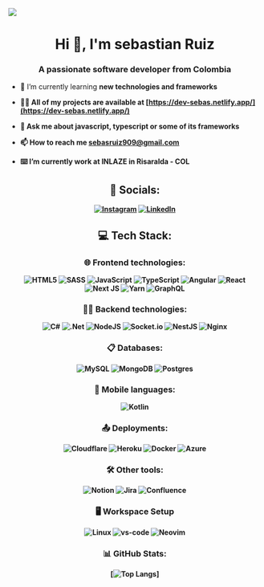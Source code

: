 [![](https://visitcount.itsvg.in/api?id=sebasruiz09&icon=0&color=0)](https://visitcount.itsvg.in)

<h1 align="center">Hi 👋, I'm sebastian Ruiz</h1>
<h3 align="center">A passionate software developer from Colombia</h3>

- 🌱 I’m currently learning <strong>new technologies and frameworks

- 👨‍💻 All of my projects are available at [https://dev-sebas.netlify.app/](https://dev-sebas.netlify.app/)

- 💬 Ask me about **javascript, typescript or some of its frameworks**

- 📫 How to reach me **sebasruiz909@gmail.com**

-  ⌨️ I’m currently work at **INLAZE** in Risaralda - COL

<div align="center">

## 📨 Socials:
[![Instagram](https://img.shields.io/badge/Instagram-%23E4405F.svg?logo=Instagram&logoColor=white)](https://instagram.com/sebas_ruiz923)
[![LinkedIn](https://img.shields.io/badge/LinkedIn-%230077B5.svg?logo=linkedin&logoColor=white)](https://linkedin.com/in/sebastian-ruiz-dev) 

## 💻 Tech Stack:

### 🌐 Frontend technologies:
![HTML5](https://img.shields.io/badge/html5-%23E34F26.svg?style=for-the-badge&logo=html5&logoColor=white)
![SASS](https://img.shields.io/badge/SASS-hotpink.svg?style=for-the-badge&logo=SASS&logoColor=white)
![JavaScript](https://img.shields.io/badge/javascript-%23323330.svg?style=for-the-badge&logo=javascript&logoColor=%23F7DF1E)
![TypeScript](https://img.shields.io/badge/typescript-%23007ACC.svg?style=for-the-badge&logo=typescript&logoColor=white)
![Angular](https://img.shields.io/badge/angular-%23DD0031.svg?style=for-the-badge&logo=angular&logoColor=white)
![React](https://img.shields.io/badge/react-%2320232a.svg?style=for-the-badge&logo=react&logoColor=%2361DAFB)
![Next JS](https://img.shields.io/badge/Next-black?style=for-the-badge&logo=next.js&logoColor=white)
![Yarn](https://img.shields.io/badge/yarn-%232C8EBB.svg?style=for-the-badge&logo=yarn&logoColor=white)
![GraphQL](https://img.shields.io/badge/-GraphQL-E10098?style=for-the-badge&logo=graphql&logoColor=white)


### 👨‍💻 Backend technologies:
![C#](https://img.shields.io/badge/c%23-%23239120.svg?style=for-the-badge&logo=c-sharp&logoColor=white)
![.Net](https://img.shields.io/badge/.NET-5C2D91?style=for-the-badge&logo=.net&logoColor=white)
![NodeJS](https://img.shields.io/badge/node.js-6DA55F?style=for-the-badge&logo=node.js&logoColor=white)
![Socket.io](https://img.shields.io/badge/Socket.io-black?style=for-the-badge&logo=socket.io&badgeColor=010101)
![NestJS](https://img.shields.io/badge/nestjs-%23E0234E.svg?style=for-the-badge&logo=nestjs&logoColor=white)
![Nginx](https://img.shields.io/badge/nginx-%23009639.svg?style=for-the-badge&logo=nginx&logoColor=white)

### 📋 Databases:
![MySQL](https://img.shields.io/badge/mysql-%2300f.svg?style=for-the-badge&logo=mysql&logoColor=white)
![MongoDB](https://img.shields.io/badge/MongoDB-%234ea94b.svg?style=for-the-badge&logo=mongodb&logoColor=white)
![Postgres](https://img.shields.io/badge/postgres-%23316192.svg?style=for-the-badge&logo=postgresql&logoColor=white)


### 📲 Mobile languages:
![Kotlin](https://img.shields.io/badge/kotlin-%230095D5.svg?style=for-the-badge&logo=kotlin&logoColor=white)

### 📤 Deployments:
![Cloudflare](https://img.shields.io/badge/Cloudflare-F38020?style=for-the-badge&logo=Cloudflare&logoColor=white)
![Heroku](https://img.shields.io/badge/heroku-%23430098.svg?style=for-the-badge&logo=heroku&logoColor=white)
![Docker](https://img.shields.io/badge/docker-%230db7ed.svg?style=for-the-badge&logo=docker&logoColor=white)
![Azure](https://img.shields.io/badge/azure-%230072C6.svg?style=for-the-badge&logo=azure-devops&logoColor=white) 

### 🛠️ Other tools:
![Notion](https://img.shields.io/badge/Notion-%23000000.svg?style=for-the-badge&logo=notion&logoColor=white)
![Jira](https://img.shields.io/badge/jira-%230A0FFF.svg?style=for-the-badge&logo=jira&logoColor=white)
![Confluence](https://img.shields.io/badge/confluence-%23172BF4.svg?style=for-the-badge&logo=confluence&logoColor=white)


### 🖥️ Workspace Setup
![Linux](https://img.shields.io/static/v1?style=for-the-badge&message=Linux&color=222222&logo=Linux&logoColor=FCC624&label=)
![vs-code](https://img.shields.io/badge/VS_Code-198CCD?style=for-the-badge&logo=Visual-Studio-Code&logoColor=white)
![Neovim](https://img.shields.io/static/v1?style=for-the-badge&message=Neovim&color=57A143&logo=Neovim&logoColor=FFFFFF&label=)


### 📊 GitHub Stats:  
 [![Top Langs](https://github-readme-stats.vercel.app/api/top-langs/?username=sebasruiz09&layout=compact&theme=tokyonight)]
</div>
